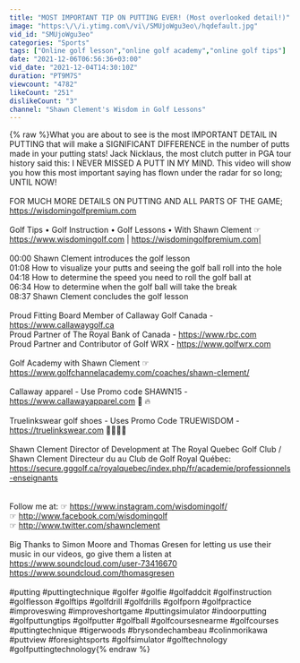```yaml
---
title: "MOST IMPORTANT TIP ON PUTTING EVER! (Most overlooked detail!)"
image: "https:\/\/i.ytimg.com\/vi\/SMUjoWgu3eo\/hqdefault.jpg"
vid_id: "SMUjoWgu3eo"
categories: "Sports"
tags: ["Online golf lesson","online golf academy","online golf tips"]
date: "2021-12-06T06:56:36+03:00"
vid_date: "2021-12-04T14:30:10Z"
duration: "PT9M7S"
viewcount: "4782"
likeCount: "251"
dislikeCount: "3"
channel: "Shawn Clement's Wisdom in Golf Lessons"
---
```

{% raw %}What you are about to see is the most IMPORTANT DETAIL IN PUTTING that will make a SIGNIFICANT DIFFERENCE in the number of putts made in your putting stats!  Jack Nicklaus, the most clutch putter in PGA tour history said this:  I NEVER MISSED A PUTT IN MY MIND.  This video will show you how this most important saying has flown under the radar for so long; UNTIL NOW!  <br /><br />FOR MUCH MORE DETAILS ON PUTTING AND ALL PARTS OF THE GAME;  <a rel="nofollow" target="blank" href="https://wisdomingolfpremium.com">https://wisdomingolfpremium.com</a><br /><br /> Golf Tips • Golf Instruction • Golf Lessons • With Shawn Clement ☞<a rel="nofollow" target="blank" href="https://www.wisdomingolf.com">https://www.wisdomingolf.com</a> | <a rel="nofollow" target="blank" href="https://wisdomingolfpremium.com|">https://wisdomingolfpremium.com|</a><br /><br />00:00 Shawn Clement introduces the golf lesson <br />01:08 How to visualize your putts and seeing the golf ball roll into the hole<br />04:18 How to determine the speed you need to roll the golf ball at<br />06:34 How to determine when the golf ball will take the break<br />08:37 Shawn Clement concludes the golf lesson<br /><br />Proud Fitting Board Member of Callaway Golf Canada - <a rel="nofollow" target="blank" href="https://www.callawaygolf.ca">https://www.callawaygolf.ca</a><br />Proud Partner of The Royal Bank of Canada - <a rel="nofollow" target="blank" href="https://www.rbc.com">https://www.rbc.com</a><br />Proud Partner and Contributor of Golf WRX - <a rel="nofollow" target="blank" href="https://www.golfwrx.com">https://www.golfwrx.com</a><br /><br />Golf Academy with Shawn Clement ☞<a rel="nofollow" target="blank" href="https://www.golfchannelacademy.com/coaches/shawn-clement/">https://www.golfchannelacademy.com/coaches/shawn-clement/</a><br /><br />Callaway apparel - Use Promo code SHAWN15 - <a rel="nofollow" target="blank" href="https://www.callawayapparel.com">https://www.callawayapparel.com</a>  👕 🔥<br /><br />Truelinkswear golf shoes - Uses Promo Code TRUEWISDOM - <a rel="nofollow" target="blank" href="https://truelinkswear.com">https://truelinkswear.com</a> 👟🏌🏼‍♀️<br /><br />Shawn Clement Director of Development at The Royal Quebec Golf Club / Shawn Clement Directeur du au Club de Golf Royal Québec: <a rel="nofollow" target="blank" href="https://secure.gggolf.ca/royalquebec/index.php/fr/academie/professionnels-enseignants">https://secure.gggolf.ca/royalquebec/index.php/fr/academie/professionnels-enseignants</a><br /><br /><br />Follow me at: ☞ <a rel="nofollow" target="blank" href="https://www.instagram.com/wisdomingolf/">https://www.instagram.com/wisdomingolf/</a><br />                         ☞ <a rel="nofollow" target="blank" href="http://www.facebook.com/wisdomingolf">http://www.facebook.com/wisdomingolf</a><br />                         ☞ <a rel="nofollow" target="blank" href="http://www.twitter.com/shawnclement">http://www.twitter.com/shawnclement</a><br /><br />Big Thanks to Simon Moore and Thomas Gresen for letting us use their music in our videos, go give them a listen at <br /><a rel="nofollow" target="blank" href="https://www.soundcloud.com/user-73416670">https://www.soundcloud.com/user-73416670</a><br /><a rel="nofollow" target="blank" href="https://www.soundcloud.com/thomasgresen">https://www.soundcloud.com/thomasgresen</a><br /><br />#putting #puttingtechnique #golfer #golfie #golfaddcit #golfinstruction #golflesson #golftips #golfdrill #golfdrills #golfporn #golfpractice #improveswing #improveshortgame #puttingsimulator #indoorputting #golfputtungtips #golfputter #golfball #golfcoursesnearme #golfcourses #puttingtechnique #tigerwoods #brysondechambeau #colinmorikawa #puttview #foresightsports #golfsimulator #golftechnology #golfputtingtechnology{% endraw %}
